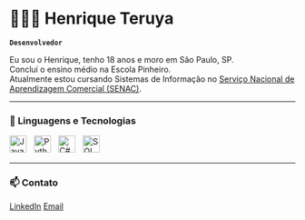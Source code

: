 # 👨🏻‍💻 Henrique Teruya

**`Desenvolvedor`**

Eu sou o Henrique, tenho 18 anos e moro em São Paulo, SP.  
Concluí o ensino médio na Escola Pinheiro.  
Atualmente estou cursando Sistemas de Informação no [Serviço Nacional de Aprendizagem Comercial (SENAC)](https://www.sp.senac.br/).

---

### 🤖 Linguagens e Tecnologias

<img 
    align="left" 
    alt="Java" 
    title="Java"
    width="30px" 
    style="padding-right: 10px;" 
    src="https://cdn.jsdelivr.net/gh/devicons/devicon@latest/icons/java/java-original.svg" 
/>
<img 
    align="left" 
    alt="Python" 
    title="Python"
    width="30px" 
    style="padding-right: 10px;" 
    src="https://cdn.jsdelivr.net/gh/devicons/devicon@latest/icons/python/python-original.svg" 
/>
<img 
    align="left" 
    alt="C#" 
    title="C#"
    width="30px" 
    style="padding-right: 10px;" 
    src="https://cdn.jsdelivr.net/gh/devicons/devicon/icons/csharp/csharp-original.svg"  
/>
<img 
    align="left" 
    alt="SQL" 
    title="SQL"
    width="30px" 
    style="padding-right: 10px;" 
    src="https://cdn.jsdelivr.net/gh/devicons/devicon@latest/icons/mysql/mysql-original.svg"  
/>
<br/><br/>

---

### 📫 Contato

[LinkedIn](https://www.linkedin.com/in/henrique-teruya-de-queiroz/)
[Email](henrique.teruya7@gmail.com)

